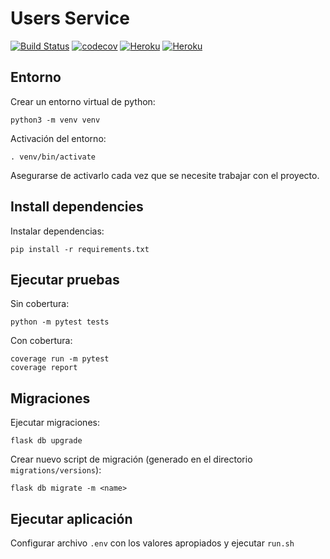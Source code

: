 # Users Service

[![Build Status](https://travis-ci.com/BookBnB/users-service.svg?branch=master)](https://travis-ci.com/BookBnB/users-service)
[![codecov](https://codecov.io/gh/BookBnB/users-service/branch/master/graph/badge.svg?token=J7M5ZDX37D)](https://codecov.io/gh/BookBnB/users-service)
[![Heroku](https://img.shields.io/badge/heroku-master-success.svg?l?style=flat&logo=heroku&logoColor=white&labelColor=494998)](https://users-service-master.herokuapp.com/)
[![Heroku](https://img.shields.io/badge/heroku-develop-success.svg?l?style=flat&logo=heroku&logoColor=white&labelColor=494998)](https://users-service-develop.herokuapp.com/)

## Entorno

Crear un entorno virtual de python:

```
python3 -m venv venv
```

Activación del entorno:

```
. venv/bin/activate
```

Asegurarse de activarlo cada vez que se necesite trabajar con el proyecto.

## Install dependencies

Instalar dependencias:

```
pip install -r requirements.txt
```

## Ejecutar pruebas

Sin cobertura:

```
python -m pytest tests
```

Con cobertura:

```
coverage run -m pytest
coverage report
```

## Migraciones

Ejecutar migraciones:

```
flask db upgrade
```

Crear nuevo script de migración (generado en el directorio `migrations/versions`):

```
flask db migrate -m <name>
```

## Ejecutar aplicación

Configurar archivo `.env` con los valores apropiados y ejecutar `run.sh`
